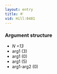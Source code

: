 ```yaml
---
layout: entry
title: ཆ་
vid: Hill:0481
---
```

### Argument structure
* _N =13_
* arg1 (3)
* arg1 (0)
* arg1 (5)
* arg1-arg2 (0)
